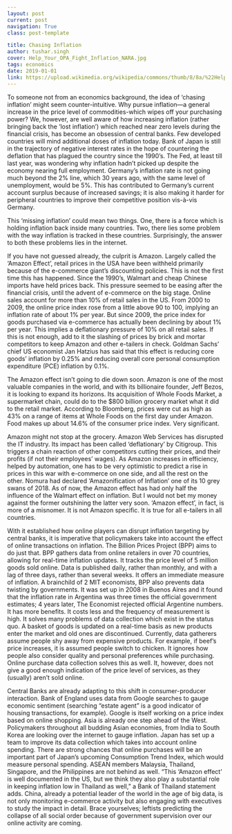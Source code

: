 ```yaml
---
layout: post
current: post
navigation: True
class: post-template

title: Chasing Inflation
author: tushar.singh
cover: Help_Your_OPA_Fight_Inflation_NARA.jpg
tags: economics
date: 2019-01-01
link: https://upload.wikimedia.org/wikipedia/commons/thumb/8/8a/%22Help_Your_OPA_Fight_Inflation%22_-_NARA_-_514468.tif/lossy-page1-705px-%22Help_Your_OPA_Fight_Inflation%22_-_NARA_-_514468.tif.jpg
---
```

To someone not from an economics background, the idea of ‘chasing inflation’ might seem counter-intuitive. Why pursue inflation―a general increase in the price level of commodities-which wipes off your purchasing power? We, however, are well aware of how increasing inflation (rather bringing back the ‘lost inflation’) which reached near zero levels during the financial crisis, has become an obsession of central banks. Few developed countries will mind additional doses of inflation today. Bank of Japan is still in the trajectory of negative interest rates in the hope of countering the deflation that has plagued the country since the 1990’s. The Fed, at least till last year, was wondering why inflation hadn’t picked up despite the economy nearing full employment. Germany’s inflation rate is not going much beyond the 2% line, which 30 years ago, with the same level of unemployment, would be 5%. This has contributed to Germany’s current account surplus because of increased savings; it is also making it harder for peripheral countries to improve their competitive position vis-à-vis Germany.

This ‘missing inflation’ could mean two things. One, there is a force which is holding inflation back inside many countries. Two, there lies some problem with the way inflation is tracked in these countries. Surprisingly, the answer to both these problems lies in the internet.

If you have not guessed already, the culprit is Amazon. Largely called the ‘Amazon Effect’, retail prices in the USA have been withheld primarily because of the e-commerce giant’s discounting policies. This is not the first time this has happened. Since the 1990’s, Walmart and cheap Chinese imports have held prices back. This pressure seemed to be easing after the financial crisis, until the advent of e-commerce on the big stage. Online sales account for more than 10% of retail sales in the US. From 2000 to 2009, the online price index rose from a little above 90 to 100, implying an inflation rate of about 1% per year. But since 2009, the price index for goods purchased via e-commerce has actually been declining by about 1% per year. This implies a deflationary pressure of 10% on all retail sales. If this is not enough, add to it the slashing of prices by brick and mortar competitors to keep Amazon and other e-tailers in check. Goldman Sachs’ chief US economist Jan Hatzius has said that this effect is reducing core goods’ inflation by 0.25% and reducing overall core personal consumption expenditure (PCE) inflation by 0.1%.

The Amazon effect isn’t going to die down soon. Amazon is one of the most valuable companies in the world, and with its billionaire founder, Jeff Bezos, it is looking to expand its horizons. Its acquisition of Whole Foods Market, a supermarket chain, could do to the $800 billion grocery market what it did to the retail market. According to Bloomberg, prices were cut as high as 43% on a range of items at Whole Foods on the first day under Amazon. Food makes up about 14.6% of the consumer price index. Very significant.

Amazon might not stop at the grocery. Amazon Web Services has disrupted the IT industry. Its impact has been called ‘deflationary’ by Citigroup. This triggers a chain reaction of other competitors cutting their prices, and their profits (if not their employees’ wages). As Amazon increases in efficiency, helped by automation, one has to be very optimistic to predict a rise in prices in this war with e-commerce on one side, and all the rest on the other. Nomura had declared ‘Amazonification of Inflation’ one of its 10 grey swans of 2018. As of now, the Amazon effect has had only half the influence of the Walmart effect on inflation. But I would not bet my money against the former outshining the latter very soon. ‘Amazon effect’, in fact, is more of a misnomer. It is not Amazon specific. It is true for all e-tailers in all countries.

With it established how online players can disrupt inflation targeting by central banks, it is imperative that policymakers take into account the effect of online transactions on inflation. The Billion Prices Project (BPP) aims to do just that. BPP gathers data from online retailers in over 70 countries, allowing for real-time inflation updates. It tracks the price level of 5 million goods sold online. Data is published daily, rather than monthly, and with a lag of three days, rather than several weeks. It offers an immediate measure of inflation. A brainchild of 2 MIT economists, BPP also prevents data twisting by governments. It was set up in 2008 in Buenos Aires and it found that the inflation rate in Argentina was three times the official government estimates; 4 years later, The Economist rejected official Argentine numbers. It has more benefits. It costs less and the frequency of measurement is high. It solves many problems of data collection which exist in the status quo. A basket of goods is updated on a real-time basis as new products enter the market and old ones are discontinued. Currently, data gatherers assume people shy away from expensive products. For example, if beef’s price increases, it is assumed people switch to chicken. It ignores how people also consider quality and personal preferences while purchasing. Online purchase data collection solves this as well. It, however, does not give a good enough indication of the price level of services, as they (usually) aren’t sold online.

Central Banks are already adapting to this shift in consumer-producer interaction. Bank of England uses data from Google searches to gauge economic sentiment (searching “estate agent” is a good indicator of housing transactions, for example). Google is itself working on a price index based on online shopping. Asia is already one step ahead of the West. Policymakers throughout all budding Asian economies, from India to South Korea are looking over the internet to gauge inflation. Japan has set up a team to improve its data collection which takes into account online spending. There are strong chances that online purchases will be an important part of Japan’s upcoming Consumption Trend Index, which would measure personal spending. ASEAN members Malaysia, Thailand, Singapore, and the Philippines are not behind as well. “This ‘Amazon effect’ is well documented in the US, but we think they also play a substantial role in keeping inflation low in Thailand as well,” a Bank of Thailand statement adds. China, already a potential leader of the world in the age of big data, is not only monitoring e-commerce activity but also engaging with executives to study the impact in detail. Brace yourselves; leftists predicting the collapse of all social order because of government supervision over our online activity are coming.

